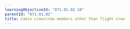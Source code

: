 ```yaml
---
learningObjectiveId: "071.01.02.10"
parentId: "071.01.02"
title: Cabin crew/crew members other than flight crew
---
```

